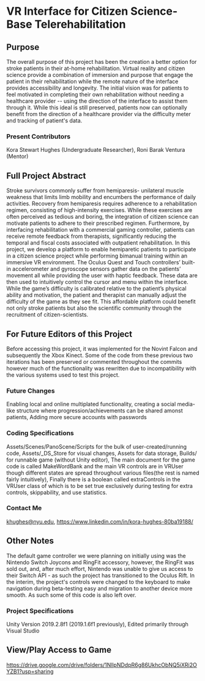# VR Interface for Citizen Science-Base Telerehabilitation
## Purpose
The overall purpose of this project has been the creation a better option for stroke patients in their at-home rehabilitation. Virtual reality and citizen science provide a combination of immersion and purpose that engage the patient in their rehabilitation while the remote nature of the interface provides accessibility and longevity.
The initial vision was for patients to feel motivated in completing their own rehabilitation without needing a healthcare provider -- using the direction of the interface to assist them through it.
While this ideal is still preserved, patients now can optionally benefit from the direction of a healthcare provider via the difficulty meter and tracking of patient's data.
### Present Contributors
Kora Stewart Hughes (Undergraduate Researcher), 
Roni Barak Ventura (Mentor)
## Full Project Abstract
Stroke survivors commonly suffer from hemiparesis- unilateral muscle weakness that limits limb mobility and encumbers the performance of daily activities. Recovery from hemiparesis requires adherence to a rehabilitation regimen, consisting of high-intensity exercises. While these exercises are often perceived as tedious and boring, the integration of citizen science can motivate patients to adhere to their prescribed regimen. Furthermore, by interfacing rehabilitation with a commercial gaming controller, patients can receive remote feedback from therapists, significantly reducing the temporal and fiscal costs associated with outpatient rehabilitation. In this project, we develop a platform to enable hemiparetic patients to participate in a citizen science project while performing bimanual training within an immersive VR environment. The Oculus Quest and Touch controllers’ built-in accelerometer and gyroscope sensors gather data on the patients’ movement all while providing the user with haptic feedback. These data are then used to intuitively control the cursor and menu within the interface. While the game’s difficulty is calibrated relative to the patient’s physical ability and motivation, the patient and therapist can manually adjust the difficulty of the game as they see fit. This affordable platform could benefit not only stroke patients but also the scientific community through the recruitment of citizen-scientists.
## For Future Editors of this Project
Before accessing this project, it was implemented for the Novint Falcon and subsequently the Xbox Kinect. Some of the code from these previous two iterations has been preserved or commented throughout the commits however much of the functionality was rewritten due to incompatibility with the various systems used to test this project.
### Future Changes
Enabling local and online multiplated functionality, creating a social media-like structure where progression/achievements can be shared amonst patients, Adding more secure accounts with passwords
### Coding Specifications
Assets/Scenes/PanoScene/Scripts for the bulk of user-created/running code,
Assets/_DS_Store for visual changes,
Assets for data storage, 
Builds/ for runnable game (without Unity editor),
The main document for the game code is called MakeWordBank and the main VR controls are in VRUser though different states are spread throughout various files(the rest is named fairly intuitively),
Finally there is a boolean called extraControls in the VRUser class of which is to be set true exclusively during testing for extra controls, skippability, and use statistics.
### Contact Me
khughes@nyu.edu, 
https://www.linkedin.com/in/kora-hughes-80ba19188/
## Other Notes
The default game controller we were planning on initially using was the Nintendo Switch Joycons and RingFit accessory, however, the RingFit was sold out, and, after much effort, Nintendo was unable to give us access to their Switch API - as such the project has transitioned to the Oculus Rift.
In the interim, the project's controls were changed to the keyboard to make navigation during beta-testing easy and migration to another device more smooth. As such some of this code is also left over.
### Project Specifications
Unity Version 2019.2.8f1 (2019.1.6f1 previously), 
Edited primarily through Visual Studio
## View/Play Access to Game
https://drive.google.com/drive/folders/1NllpNDdpR6g86UkhcObNQ5iXRi2OYZB1?usp=sharing
